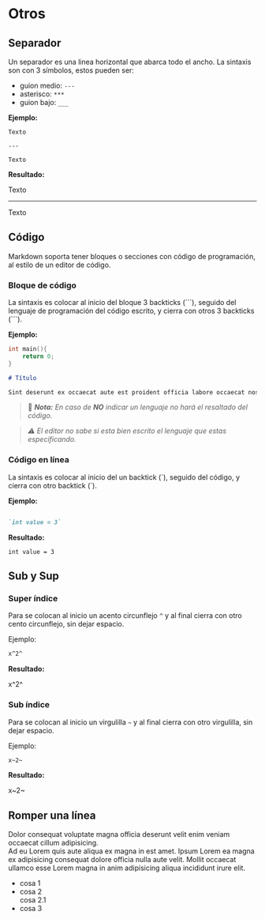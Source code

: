 # Otros

## Separador

Un separador es una linea horizontal que abarca todo el ancho.
La sintaxis son con 3 símbolos, estos pueden ser:

- guion medio: `---`
- asterisco: `***`
- guion bajo: `___`

**Ejemplo:**

```
Texto

---

Texto
```

**Resultado:**

Texto

---

Texto


## Código

Markdown soporta tener bloques o secciones con código de programación, al estilo de un editor de código.

### Bloque de código

La sintaxis es colocar al inicio del bloque 3 backticks (\```), seguido del lenguaje de programación del código escrito, y cierra con otros 3 backticks (\```). 

**Ejemplo:**


```c
int main(){
    return 0;
}
```

```markdown
# Título

Sint deserunt ex occaecat aute est proident officia labore occaecat nostrud eu sunt...
```

> 📝 ***Nota:** En caso de **NO** indicar un lenguaje no hará el resaltado del código.*

> *:warning: El editor no sabe si esta bien escrito el lenguaje que estas especificando.*

### Código en línea

La sintaxis es colocar al inicio del un backtick (\`), seguido del código, y cierra con otro backtick (\`). 

**Ejemplo:**

```markdown

`int value = 3`

```

**Resultado:**

`int value = 3`

## Sub y Sup

### Super índice

Para se colocan al inicio un acento circunflejo `^` y al final cierra con otro cento circunflejo, sin dejar espacio.

Ejemplo:

```markdown
x^2^
```

**Resultado:**

x^2^

### Sub índice

Para se colocan al inicio un virgulilla `~` y al final cierra con otro virgulilla, sin dejar espacio.

Ejemplo:

```markdown
x~2~
```

**Resultado:**

x~2~

## Romper una línea

Dolor consequat voluptate magna officia deserunt velit enim veniam occaecat cillum adipisicing. <br> Ad eu Lorem quis aute aliqua ex magna in est amet. Ipsum Lorem ea magna ex adipisicing consequat dolore officia nulla aute velit.
Mollit occaecat ullamco esse Lorem magna in anim adipisicing aliqua incididunt irure elit.

- cosa 1
- cosa 2 <br>cosa 2.1
- cosa 3